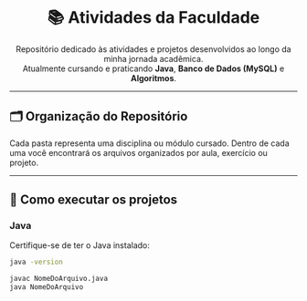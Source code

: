 <h1 align="center">📚 Atividades da Faculdade</h1>

<p align="center">
Repositório dedicado às atividades e projetos desenvolvidos ao longo da minha jornada acadêmica. <br>
Atualmente cursando e praticando <strong>Java</strong>, <strong>Banco de Dados (MySQL)</strong> e <strong>Algoritmos</strong>.
</p>

---

## 🗂️ Organização do Repositório

Cada pasta representa uma disciplina ou módulo cursado. Dentro de cada uma você encontrará os arquivos organizados por aula, exercício ou projeto.


---

## 🚀 Como executar os projetos

### Java
Certifique-se de ter o Java instalado:

```bash
java -version

javac NomeDoArquivo.java
java NomeDoArquivo

